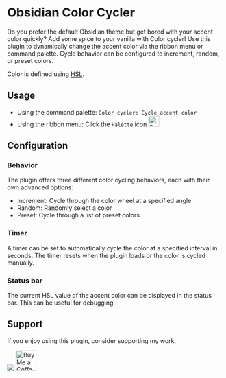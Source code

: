 # Obsidian Color Cycler

Do you prefer the default Obsidian theme but get bored with your accent color quickly? Add some spice to your vanilla with Color cycler!
Use this plugin to dynamically change the accent color via the ribbon menu or command palette.
Cycle behavior can be configured to increment, random, or preset colors.

Color is defined using [HSL](https://developer.mozilla.org/en-US/docs/Web/CSS/color_value/hsl).

## Usage

- Using the command palette: `Color cycler: Cycle accent color`
- Using the ribbon menu: Click the `Palette` icon <img width="25" alt="Screenshot 2024-02-28 at 13 01 42" src="https://github.com/tjbrennan/obsidian-color-cycler/assets/2440702/2d66679a-877e-4205-a234-33acc64e1fe0">

## Configuration

### Behavior

The plugin offers three different color cycling behaviors, each with their own advanced options:

- Increment: Cycle through the color wheel at a specified angle
- Random: Randomly select a color
- Preset: Cycle through a list of preset colors

### Timer

A timer can be set to automatically cycle the color at a specified interval in seconds. The timer resets when the plugin loads or the color is cycled manually.

### Status bar

The current HSL value of the accent color can be displayed in the status bar. This can be useful for debugging.

## Support

If you enjoy using this plugin, consider supporting my work.

<a href="https://www.buymeacoffee.com/tjbrennan"><img src="https://img.buymeacoffee.com/button-api/?text=Buy me a coffee&emoji=☕&slug=tjbrennan&button_colour=5F7FFF&font_colour=ffffff&font_family=Lato&outline_colour=000000&coffee_colour=FFDD00" /></a>
<a href='https://ko-fi.com/P5P2UVA8M' target='_blank'><img height='48' style='border:0px;height:48px;' src='https://storage.ko-fi.com/cdn/kofi3.png?v=3' border='0' alt='Buy Me a Coffee at ko-fi.com' /></a>
